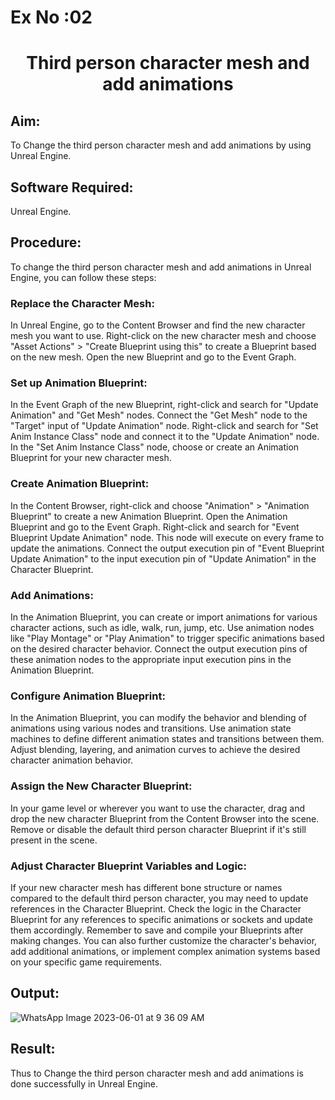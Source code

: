 # Ex No :02

# <p align="center"> Third person character mesh and add animations</p>

## Aim:
To Change the third person character mesh and add animations by using Unreal Engine.

## Software Required:
Unreal Engine.

## Procedure:
To change the third person character mesh and add animations in Unreal Engine, you can follow these steps:

### Replace the Character Mesh:

In Unreal Engine, go to the Content Browser and find the new character mesh you want to use.
Right-click on the new character mesh and choose "Asset Actions" > "Create Blueprint using this" to create a Blueprint based on the new mesh.
Open the new Blueprint and go to the Event Graph.

### Set up Animation Blueprint:

In the Event Graph of the new Blueprint, right-click and search for "Update Animation" and "Get Mesh" nodes.
Connect the "Get Mesh" node to the "Target" input of "Update Animation" node.
Right-click and search for "Set Anim Instance Class" node and connect it to the "Update Animation" node.
In the "Set Anim Instance Class" node, choose or create an Animation Blueprint for your new character mesh.

### Create Animation Blueprint:

In the Content Browser, right-click and choose "Animation" > "Animation Blueprint" to create a new Animation Blueprint.
Open the Animation Blueprint and go to the Event Graph.
Right-click and search for "Event Blueprint Update Animation" node. This node will execute on every frame to update the animations.
Connect the output execution pin of "Event Blueprint Update Animation" to the input execution pin of "Update Animation" in the Character Blueprint.

### Add Animations:

In the Animation Blueprint, you can create or import animations for various character actions, such as idle, walk, run, jump, etc.
Use animation nodes like "Play Montage" or "Play Animation" to trigger specific animations based on the desired character behavior.
Connect the output execution pins of these animation nodes to the appropriate input execution pins in the Animation Blueprint.

### Configure Animation Blueprint:

In the Animation Blueprint, you can modify the behavior and blending of animations using various nodes and transitions.
Use animation state machines to define different animation states and transitions between them.
Adjust blending, layering, and animation curves to achieve the desired character animation behavior.

### Assign the New Character Blueprint:

In your game level or wherever you want to use the character, drag and drop the new character Blueprint from the Content Browser into the scene.
Remove or disable the default third person character Blueprint if it's still present in the scene.

### Adjust Character Blueprint Variables and Logic:

If your new character mesh has different bone structure or names compared to the default third person character, you may need to update references in the Character Blueprint.
Check the logic in the Character Blueprint for any references to specific animations or sockets and update them accordingly.
Remember to save and compile your Blueprints after making changes. You can also further customize the character's behavior, add additional animations, or implement complex animation systems based on your specific game requirements.

## Output:
![WhatsApp Image 2023-06-01 at 9 36 09 AM](https://github.com/durga46/EX1.game-programming/assets/75235704/f463c951-c057-4019-9615-dc2342281bf2)


## Result:

Thus to Change the third person character mesh and add animations is done successfully in Unreal Engine.





